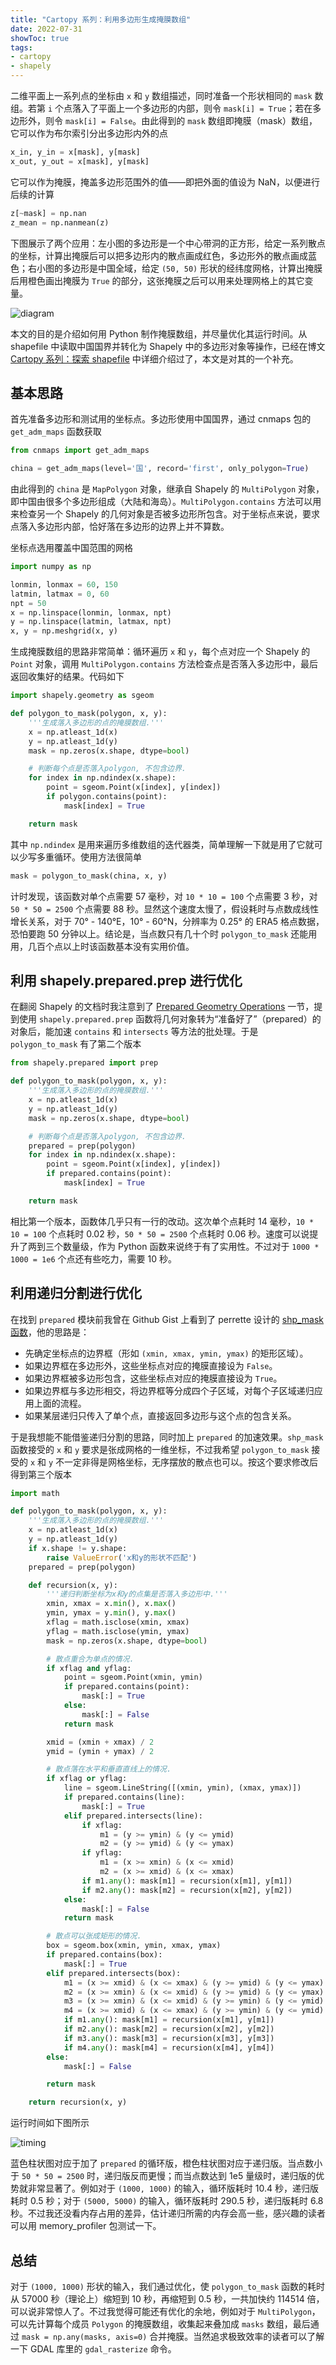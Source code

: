 ```yaml
---
title: "Cartopy 系列：利用多边形生成掩膜数组"
date: 2022-07-31
showToc: true
tags:
- cartopy
- shapely
---
```


二维平面上一系列点的坐标由 `x` 和 `y` 数组描述，同时准备一个形状相同的 `mask` 数组。若第 `i` 个点落入了平面上一个多边形的内部，则令 `mask[i] = True`；若在多边形外，则令 `mask[i] = False`。由此得到的 `mask` 数组即掩膜（mask）数组，它可以作为布尔索引分出多边形内外的点

```Python
x_in, y_in = x[mask], y[mask]
x_out, y_out = x[mask], y[mask]
```

它可以作为掩膜，掩盖多边形范围外的值——即把外面的值设为 NaN，以便进行后续的计算

```Python
z[~mask] = np.nan
z_mean = np.nanmean(z)
```

下图展示了两个应用：左小图的多边形是一个中心带洞的正方形，给定一系列散点的坐标，计算出掩膜后可以把多边形内的散点画成红色，多边形外的散点画成蓝色；右小图的多边形是中国全域，给定 `(50, 50)` 形状的经纬度网格，计算出掩膜后用橙色画出掩膜为 `True` 的部分，这张掩膜之后可以用来处理网格上的其它变量。

![diagram](/cartopy_polygon_to_mask/diagram.png)

本文的目的是介绍如何用 Python 制作掩膜数组，并尽量优化其运行时间。从 shapefile 中读取中国国界并转化为 Shapely 中的多边形对象等操作，已经在博文 [Cartopy 系列：探索 shapefile](https://zhajiman.github.io/post/cartopy_shapefile/) 中详细介绍过了，本文是对其的一个补充。

<!--more-->

## 基本思路

首先准备多边形和测试用的坐标点。多边形使用中国国界，通过 cnmaps 包的 `get_adm_maps` 函数获取

```Python
from cnmaps import get_adm_maps

china = get_adm_maps(level='国', record='first', only_polygon=True)
```

由此得到的 `china` 是 `MapPolygon` 对象，继承自 Shapely 的 `MultiPolygon` 对象，即中国由很多个多边形组成（大陆和海岛）。`MultiPolygon.contains` 方法可以用来检查另一个 Shapely 的几何对象是否被多边形所包含。对于坐标点来说，要求点落入多边形内部，恰好落在多边形的边界上并不算数。

坐标点选用覆盖中国范围的网格

```Python
import numpy as np

lonmin, lonmax = 60, 150
latmin, latmax = 0, 60
npt = 50
x = np.linspace(lonmin, lonmax, npt)
y = np.linspace(latmin, latmax, npt)
x, y = np.meshgrid(x, y)
```

生成掩膜数组的思路非常简单：循环遍历 `x` 和 `y`，每个点对应一个 Shapely 的 `Point` 对象，调用 `MultiPolygon.contains` 方法检查点是否落入多边形中，最后返回收集好的结果。代码如下

```Python
import shapely.geometry as sgeom

def polygon_to_mask(polygon, x, y):
    '''生成落入多边形的点的掩膜数组.'''
    x = np.atleast_1d(x)
    y = np.atleast_1d(y)
    mask = np.zeros(x.shape, dtype=bool)

    # 判断每个点是否落入polygon, 不包含边界.
    for index in np.ndindex(x.shape):
        point = sgeom.Point(x[index], y[index])
        if polygon.contains(point):
            mask[index] = True

    return mask
```

其中 `np.ndindex` 是用来遍历多维数组的迭代器类，简单理解一下就是用了它就可以少写多重循环。使用方法很简单

```Python
mask = polygon_to_mask(china, x, y)
```

计时发现，该函数对单个点需要 57 毫秒，对 `10 * 10 = 100` 个点需要 3 秒，对 `50 * 50 = 2500` 个点需要 88 秒。显然这个速度太慢了，假设耗时与点数成线性增长关系，对于 70° - 140°E，10° - 60°N，分辨率为 0.25° 的 ERA5 格点数据，恐怕要跑 50 分钟以上。结论是，当点数只有几十个时 `polygon_to_mask` 还能用用，几百个点以上时该函数基本没有实用价值。

## 利用 shapely.prepared.prep 进行优化

在翻阅 Shapely 的文档时我注意到了 [Prepared Geometry Operations](https://shapely.readthedocs.io/en/stable/manual.html#prepared-geometry-operations) 一节，提到使用 `shapely.prepared.prep` 函数将几何对象转为“准备好了”（prepared）的对象后，能加速 `contains` 和 `intersects` 等方法的批处理。于是 `polygon_to_mask` 有了第二个版本

```Python
from shapely.prepared import prep

def polygon_to_mask(polygon, x, y):
    '''生成落入多边形的点的掩膜数组.'''
    x = np.atleast_1d(x)
    y = np.atleast_1d(y)
    mask = np.zeros(x.shape, dtype=bool)

    # 判断每个点是否落入polygon, 不包含边界.
    prepared = prep(polygon)
    for index in np.ndindex(x.shape):
        point = sgeom.Point(x[index], y[index])
        if prepared.contains(point):
            mask[index] = True

    return mask
```

相比第一个版本，函数体几乎只有一行的改动。这次单个点耗时 14 毫秒，`10 * 10 = 100` 个点耗时 0.02 秒，`50 * 50 = 2500` 个点耗时 0.06 秒。速度可以说提升了两到三个数量级，作为 Python 函数来说终于有了实用性。不过对于 `1000 * 1000 = 1e6` 个点还有些吃力，需要 10 秒。

## 利用递归分割进行优化

在找到 `prepared` 模块前我曾在 Github Gist 上看到了 perrette 设计的 [shp_mask 函数](https://gist.github.com/perrette/a78f99b76aed54b6babf3597e0b331f8)，他的思路是：

- 先确定坐标点的边界框（形如 `(xmin, xmax, ymin, ymax)` 的矩形区域）。
- 如果边界框在多边形外，这些坐标点对应的掩膜直接设为 `False`。
- 如果边界框被多边形包含，这些坐标点对应的掩膜直接设为 `True`。
- 如果边界框与多边形相交，将边界框等分成四个子区域，对每个子区域递归应用上面的流程。
- 如果某层递归只传入了单个点，直接返回多边形与这个点的包含关系。

于是我想能不能借鉴递归分割的思路，同时加上 `prepared` 的加速效果。`shp_mask` 函数接受的 `x` 和 `y` 要求是张成网格的一维坐标，不过我希望 `polygon_to_mask` 接受的 `x` 和 `y` 不一定非得是网格坐标，无序摆放的散点也可以。按这个要求修改后得到第三个版本

```Python
import math

def polygon_to_mask(polygon, x, y):
    '''生成落入多边形的点的掩膜数组.'''
    x = np.atleast_1d(x)
    y = np.atleast_1d(y)
    if x.shape != y.shape:
        raise ValueError('x和y的形状不匹配')
    prepared = prep(polygon)

    def recursion(x, y):
        '''递归判断坐标为x和y的点集是否落入多边形中.'''
        xmin, xmax = x.min(), x.max()
        ymin, ymax = y.min(), y.max()
        xflag = math.isclose(xmin, xmax)
        yflag = math.isclose(ymin, ymax)
        mask = np.zeros(x.shape, dtype=bool)

        # 散点重合为单点的情况.
        if xflag and yflag:
            point = sgeom.Point(xmin, ymin)
            if prepared.contains(point):
                mask[:] = True
            else:
                mask[:] = False
            return mask

        xmid = (xmin + xmax) / 2
        ymid = (ymin + ymax) / 2

        # 散点落在水平和垂直直线上的情况.
        if xflag or yflag:
            line = sgeom.LineString([(xmin, ymin), (xmax, ymax)])
            if prepared.contains(line):
                mask[:] = True
            elif prepared.intersects(line):
                if xflag:
                    m1 = (y >= ymin) & (y <= ymid)
                    m2 = (y >= ymid) & (y <= ymax)
                if yflag:
                    m1 = (x >= xmin) & (x <= xmid)
                    m2 = (x >= xmid) & (x <= xmax)
                if m1.any(): mask[m1] = recursion(x[m1], y[m1])
                if m2.any(): mask[m2] = recursion(x[m2], y[m2])
            else:
                mask[:] = False
            return mask

        # 散点可以张成矩形的情况.
        box = sgeom.box(xmin, ymin, xmax, ymax)
        if prepared.contains(box):
            mask[:] = True
        elif prepared.intersects(box):
            m1 = (x >= xmid) & (x <= xmax) & (y >= ymid) & (y <= ymax)
            m2 = (x >= xmin) & (x <= xmid) & (y >= ymid) & (y <= ymax)
            m3 = (x >= xmin) & (x <= xmid) & (y >= ymin) & (y <= ymid)
            m4 = (x >= xmid) & (x <= xmax) & (y >= ymin) & (y <= ymid)
            if m1.any(): mask[m1] = recursion(x[m1], y[m1])
            if m2.any(): mask[m2] = recursion(x[m2], y[m2])
            if m3.any(): mask[m3] = recursion(x[m3], y[m3])
            if m4.any(): mask[m4] = recursion(x[m4], y[m4])
        else:
            mask[:] = False

        return mask

    return recursion(x, y)
```

运行时间如下图所示

![timing](/cartopy_polygon_to_mask/timing.png)

蓝色柱状图对应于加了 `prepared` 的循环版，橙色柱状图对应于递归版。当点数小于 `50 * 50 = 2500` 时，递归版反而更慢；而当点数达到 1e5 量级时，递归版的优势就非常显著了。例如对于 `(1000, 1000)` 的输入，循环版耗时 10.4 秒，递归版耗时 0.5 秒；对于 `(5000, 5000)` 的输入，循环版耗时 290.5 秒，递归版耗时 6.8 秒。不过我还没看内存占用的差异，估计递归所需的内存会高一些，感兴趣的读者可以用 memory_profiler 包测试一下。

## 总结

对于 `(1000, 1000)` 形状的输入，我们通过优化，使 `polygon_to_mask` 函数的耗时从 57000 秒（理论上）缩短到 10 秒，再缩短到 0.5 秒，一共加快约 114514 倍，可以说非常惊人了。不过我觉得可能还有优化的余地，例如对于 `MultiPolygon`，可以先计算每个成员 `Polygon` 的掩膜数组，收集起来叠加成 `masks` 数组，最后通过 `mask = np.any(masks, axis=0)` 合并掩膜。当然追求极致效率的读者可以了解一下 GDAL 库里的 `gdal_rasterize` 命令。